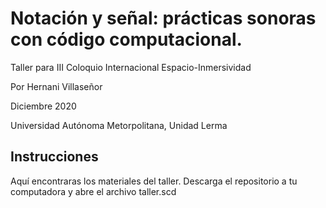 # Notación y señal: prácticas sonoras con código computacional.
Taller para III Coloquio Internacional Espacio-Inmersividad

Por Hernani Villaseñor

Diciembre 2020

Universidad Autónoma Metorpolitana, Unidad Lerma 

## Instrucciones
Aquí encontraras los materiales del taller. Descarga el repositorio a tu computadora y abre el archivo taller.scd
